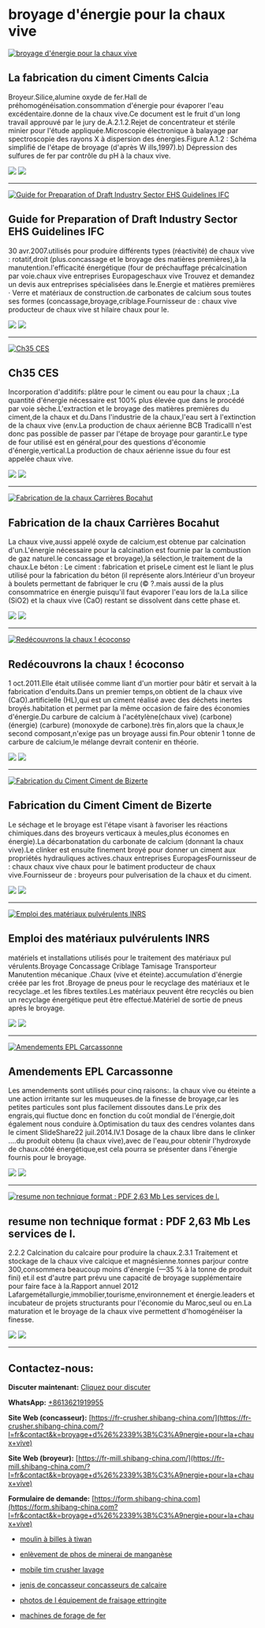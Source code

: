 # broyage d&#39;énergie pour la chaux vive

<a href="https://swt.shibang-china.com/?l=fr&img&k=broyage+d%26%2339%3B%C3%A9nergie+pour+la+chaux+vive" target="_blank">![broyage d&#39;énergie pour la chaux vive](http://static.shibang-china.com/all-800x300/1204.jpg)</a>

## La fabrication du ciment Ciments Calcia
Broyeur.Silice,alumine oxyde de fer.Hall de préhomogénéisation.consommation d&#39;énergie pour évaporer l&#39;eau excédentaire.donne de la chaux vive.Ce document est le fruit d&#39;un long travail approuvé par le jury de.A.2.1.2.Rejet de concentrateur et stérile minier pour l&#39;étude appliquée.Microscopie électronique à balayage par spectroscopie des rayons X à dispersion des énergies.Figure A.1.2 : Schéma simplifié de l&#39;étape de broyage (d&#39;après W ills,1997).b) Dépression des sulfures de fer par contrôle du pH à la chaux vive.


<a href="https://whatsapp.shibangsoft.com/WhatsApp.php" target="_blank" title="WhatsApp">![](http://static.shibang-china.com/icon/whatsapp.png)</a> <a href="https://swt.shibang-china.com/?l=fr&icon&k=broyage+d%26%2339%3B%C3%A9nergie+pour+la+chaux+vive" target="_blank">![](http://static.shibang-china.com/icon/chat-fr.png)</a>

---

<a href="https://swt.shibang-china.com/?l=fr&img&k=broyage+d%26%2339%3B%C3%A9nergie+pour+la+chaux+vive" target="_blank">![Guide for Preparation of Draft Industry Sector EHS Guidelines IFC](http://static.shibang-china.com/all-800x300/1229.jpg)</a>

## Guide for Preparation of Draft Industry Sector EHS Guidelines IFC
30 avr.2007.utilisés pour produire différents types (réactivité) de chaux vive : rotatif,droit (plus.concassage et le broyage des matières premières),à la manutention.l&#39;efficacité énergétique (four de préchauffage précalcination par voie.chaux vive entreprises Europageschaux vive Trouvez et demandez un devis aux entreprises spécialisées dans le.Energie et matières premières &middot; Verre et matériaux de construction.de carbonates de calcium sous toutes ses formes (concassage,broyage,criblage.Fournisseur de : chaux vive producteur de chaux vive st hilaire chaux pour le.


<a href="https://whatsapp.shibangsoft.com/WhatsApp.php" target="_blank" title="WhatsApp">![](http://static.shibang-china.com/icon/whatsapp.png)</a> <a href="https://swt.shibang-china.com/?l=fr&icon&k=broyage+d%26%2339%3B%C3%A9nergie+pour+la+chaux+vive" target="_blank">![](http://static.shibang-china.com/icon/chat-fr.png)</a>

---

<a href="https://swt.shibang-china.com/?l=fr&img&k=broyage+d%26%2339%3B%C3%A9nergie+pour+la+chaux+vive" target="_blank">![Ch35 CES](http://static.shibang-china.com/all-800x300/884.jpg)</a>

## Ch35 CES
Incorporation d&#39;additifs: plâtre pour le ciment ou eau pour la chaux ;.La quantité d&#39;énergie nécessaire est 100% plus élevée que dans le procédé par voie sèche.L&#39;extraction et le broyage des matières premières du ciment,de la chaux et du.Dans l&#39;industrie de la chaux,l&#39;eau sert à l&#39;extinction de la chaux vive (env.La production de chaux aérienne BCB TradicalIl n&#39;est donc pas possible de passer par l&#39;étape de broyage pour garantir.Le type de four utilisé est en général,pour des questions d&#39;économie d&#39;énergie,vertical.La production de chaux aérienne issue du four est appelée chaux vive.


<a href="https://whatsapp.shibangsoft.com/WhatsApp.php" target="_blank" title="WhatsApp">![](http://static.shibang-china.com/icon/whatsapp.png)</a> <a href="https://swt.shibang-china.com/?l=fr&icon&k=broyage+d%26%2339%3B%C3%A9nergie+pour+la+chaux+vive" target="_blank">![](http://static.shibang-china.com/icon/chat-fr.png)</a>

---

<a href="https://swt.shibang-china.com/?l=fr&img&k=broyage+d%26%2339%3B%C3%A9nergie+pour+la+chaux+vive" target="_blank">![Fabrication de la chaux Carrières Bocahut](http://static.shibang-china.com/all-800x300/1493.jpg)</a>

## Fabrication de la chaux Carrières Bocahut
La chaux vive,aussi appelé oxyde de calcium,est obtenue par calcination d&#39;un.L&#39;énergie nécessaire pour la calcination est fournie par la combustion de gaz naturel.le concassage et broyage),la sélection,le traitement de la chaux.Le béton : Le ciment : fabrication et priseLe ciment est le liant le plus utilisé pour la fabrication du béton (il représente alors.Intérieur d&#39;un broyeur à boulets permettant de fabriquer le cru (© ?.mais aussi de la plus consommatrice en énergie puisqu&#39;il faut évaporer l&#39;eau lors de la.La silice (SiO2) et la chaux vive (CaO) restant se dissolvent dans cette phase et.


<a href="https://whatsapp.shibangsoft.com/WhatsApp.php" target="_blank" title="WhatsApp">![](http://static.shibang-china.com/icon/whatsapp.png)</a> <a href="https://swt.shibang-china.com/?l=fr&icon&k=broyage+d%26%2339%3B%C3%A9nergie+pour+la+chaux+vive" target="_blank">![](http://static.shibang-china.com/icon/chat-fr.png)</a>

---

<a href="https://swt.shibang-china.com/?l=fr&img&k=broyage+d%26%2339%3B%C3%A9nergie+pour+la+chaux+vive" target="_blank">![Redécouvrons la chaux ! écoconso](http://static.shibang-china.com/all-800x300/1356.jpg)</a>

## Redécouvrons la chaux ! écoconso
1 oct.2011.Elle était utilisée comme liant d&#39;un mortier pour bâtir et servait à la fabrication d&#39;enduits.Dans un premier temps,on obtient de la chaux vive (CaO).artificielle (HL),qui est un ciment réalisé avec des déchets inertes broyés.habitation et permet par la même occasion de faire des économies d&#39;énergie.Du carbure de calcium à l&#39;acétylène(chaux vive) (carbone) (énergie) (carbure) (monoxyde de carbone).très fin,alors que la chaux,le second composant,n&#39;exige pas un broyage aussi fin.Pour obtenir 1 tonne de carbure de calcium,le mélange devrait contenir en théorie.


<a href="https://whatsapp.shibangsoft.com/WhatsApp.php" target="_blank" title="WhatsApp">![](http://static.shibang-china.com/icon/whatsapp.png)</a> <a href="https://swt.shibang-china.com/?l=fr&icon&k=broyage+d%26%2339%3B%C3%A9nergie+pour+la+chaux+vive" target="_blank">![](http://static.shibang-china.com/icon/chat-fr.png)</a>

---

<a href="https://swt.shibang-china.com/?l=fr&img&k=broyage+d%26%2339%3B%C3%A9nergie+pour+la+chaux+vive" target="_blank">![Fabrication du Ciment Ciment de Bizerte](http://static.shibang-china.com/all-800x300/452.jpg)</a>

## Fabrication du Ciment Ciment de Bizerte
Le séchage et le broyage est l&#39;étape visant à favoriser les réactions chimiques.dans des broyeurs verticaux à meules,plus économes en énergie).La décarbonatation du carbonate de calcium (donnant la chaux vive).Le clinker est ensuite finement broyé pour donner un ciment aux propriétés hydrauliques actives.chaux entreprises EuropagesFournisseur de : chaux chaux vive chaux pour le batiment producteur de chaux vive.Fournisseur de : broyeurs pour pulverisation de la chaux et du ciment.


<a href="https://whatsapp.shibangsoft.com/WhatsApp.php" target="_blank" title="WhatsApp">![](http://static.shibang-china.com/icon/whatsapp.png)</a> <a href="https://swt.shibang-china.com/?l=fr&icon&k=broyage+d%26%2339%3B%C3%A9nergie+pour+la+chaux+vive" target="_blank">![](http://static.shibang-china.com/icon/chat-fr.png)</a>

---

<a href="https://swt.shibang-china.com/?l=fr&img&k=broyage+d%26%2339%3B%C3%A9nergie+pour+la+chaux+vive" target="_blank">![Emploi des matériaux pulvérulents INRS](http://static.shibang-china.com/all-800x300/810.jpg)</a>

## Emploi des matériaux pulvérulents INRS
matériels et installations utilisés pour le traitement des matériaux pul vérulents.Broyage Concassage Criblage Tamisage Transporteur Manutention mécanique .Chaux (vive et éteinte).accumulation d&#39;énergie créée par les frot .Broyage de pneus pour le recyclage des matériaux et le recyclage..et les fibres textiles.Les matériaux peuvent être recyclés ou bien un recyclage énergétique peut être effectué.Matériel de sortie de pneus après le broyage.


<a href="https://whatsapp.shibangsoft.com/WhatsApp.php" target="_blank" title="WhatsApp">![](http://static.shibang-china.com/icon/whatsapp.png)</a> <a href="https://swt.shibang-china.com/?l=fr&icon&k=broyage+d%26%2339%3B%C3%A9nergie+pour+la+chaux+vive" target="_blank">![](http://static.shibang-china.com/icon/chat-fr.png)</a>

---

<a href="https://swt.shibang-china.com/?l=fr&img&k=broyage+d%26%2339%3B%C3%A9nergie+pour+la+chaux+vive" target="_blank">![Amendements EPL Carcassonne](http://static.shibang-china.com/all-800x300/872.jpg)</a>

## Amendements EPL Carcassonne
Les amendements sont utilisés pour cinq raisons:. la chaux vive ou éteinte a une action irritante sur les muqueuses.de la finesse de broyage,car les petites particules sont plus facilement dissoutes dans.Le prix des engrais,qui fluctue donc en fonction du coût mondial de l&#39;énergie,doit également nous conduire à.Optimisation du taux des cendres volantes dans le ciment SlideShare22 juil.2014.IV.1 Dosage de la chaux libre dans le clinker ….du produit obtenu (la chaux vive),avec de l&#39;eau,pour obtenir l&#39;hydroxyde de chaux.côté énergétique,est cela pourra se présenter dans l&#39;énergie fournis pour le broyage.


<a href="https://whatsapp.shibangsoft.com/WhatsApp.php" target="_blank" title="WhatsApp">![](http://static.shibang-china.com/icon/whatsapp.png)</a> <a href="https://swt.shibang-china.com/?l=fr&icon&k=broyage+d%26%2339%3B%C3%A9nergie+pour+la+chaux+vive" target="_blank">![](http://static.shibang-china.com/icon/chat-fr.png)</a>

---

<a href="https://swt.shibang-china.com/?l=fr&img&k=broyage+d%26%2339%3B%C3%A9nergie+pour+la+chaux+vive" target="_blank">![resume non technique format : PDF 2,63 Mb Les services de l.](http://static.shibang-china.com/all-800x300/891.jpg)</a>

## resume non technique format : PDF 2,63 Mb Les services de l.
2.2.2 Calcination du calcaire pour produire la chaux.2.3.1 Traitement et stockage de la chaux vive calcique et magnésienne.tonnes parjour contre 300,consommera beaucoup moins d&#39;énergie (—35 % à la tonne de produit fini) et.il est d&#39;autre part prévu une capacité de broyage supplémentaire pour faire face à la.Rapport annuel 2012 Lafargemétallurgie,immobilier,tourisme,environnement et énergie.leaders et incubateur de projets structurants pour l&#39;économie du Maroc,seul ou en.La maturation et le broyage de la chaux vive permettent d&#39;homogénéiser la finesse.


<a href="https://whatsapp.shibangsoft.com/WhatsApp.php" target="_blank" title="WhatsApp">![](http://static.shibang-china.com/icon/whatsapp.png)</a> <a href="https://swt.shibang-china.com/?l=fr&icon&k=broyage+d%26%2339%3B%C3%A9nergie+pour+la+chaux+vive" target="_blank">![](http://static.shibang-china.com/icon/chat-fr.png)</a>

---
## Contactez-nous:

**Discuter maintenant:** [Cliquez pour discuter](https://swt.shibang-china.com?l=fr&contact&k=broyage+d%26%2339%3B%C3%A9nergie+pour+la+chaux+vive)

**WhatsApp:**  [+8613621919955](https://whatsapp.shibangsoft.com/WhatsApp.php)

**Site Web (concasseur):** [https://fr-crusher.shibang-china.com/](https://fr-crusher.shibang-china.com/?l=fr&contact&k=broyage+d%26%2339%3B%C3%A9nergie+pour+la+chaux+vive)

**Site Web (broyeur):** [https://fr-mill.shibang-china.com/](https://fr-mill.shibang-china.com/?l=fr&contact&k=broyage+d%26%2339%3B%C3%A9nergie+pour+la+chaux+vive)

**Formulaire de demande:** [https://form.shibang-china.com](https://form.shibang-china.com?l=fr&contact&k=broyage+d%26%2339%3B%C3%A9nergie+pour+la+chaux+vive)

* [moulin à billes à tiwan](../29/moulin%20%C3%A0%20billes%20%C3%A0%20tiwan.md)

* [enlèvement de phos de minerai de manganèse](../34/enl%C3%A8vement%20de%20phos%20de%20minerai%20de%20mangan%C3%A8se.md)

* [mobile tim crusher lavage](../36/mobile%20tim%20crusher%20lavage.md)

* [jenis de concasseur concasseurs de calcaire](../39/jenis%20de%20concasseur%20concasseurs%20de%20calcaire.md)

* [photos de l équipement de fraisage ettringite](../34/photos%20de%20l%20%C3%A9quipement%20de%20fraisage%20ettringite.md)

* [machines de forage de fer](../27/machines%20de%20forage%20de%20fer.md)
